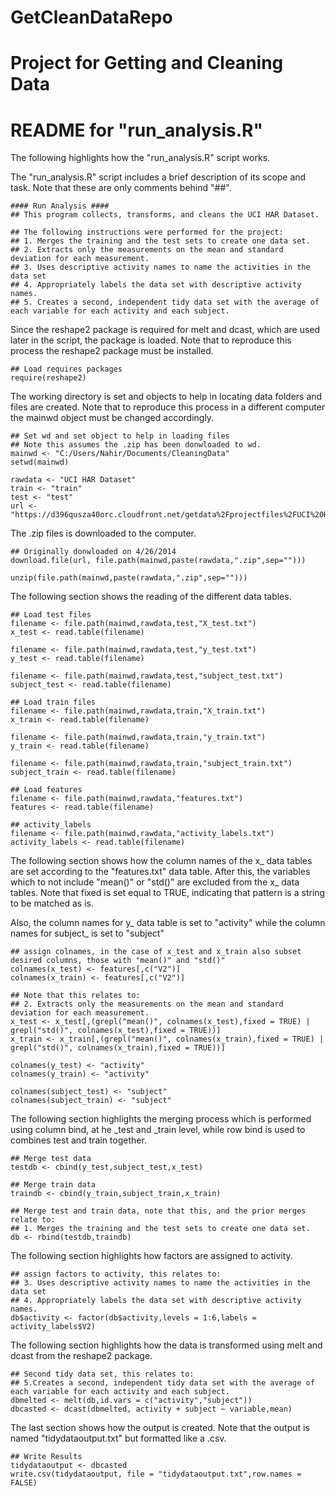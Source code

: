 GetCleanDataRepo
================

Project for Getting and Cleaning Data 
================

README for "run_analysis.R"
===


The following highlights how the "run_analysis.R" script works. 

The "run_analysis.R" script includes a brief description of its scope and task. Note that these are only comments behind "##".

```
#### Run Analysis ####
## This program collects, transforms, and cleans the UCI HAR Dataset.

## The following instructions were performed for the project:
## 1. Merges the training and the test sets to create one data set.
## 2. Extracts only the measurements on the mean and standard deviation for each measurement. 
## 3. Uses descriptive activity names to name the activities in the data set
## 4. Appropriately labels the data set with descriptive activity names. 
## 5. Creates a second, independent tidy data set with the average of each variable for each activity and each subject.
```

Since the reshape2 package is required for melt and dcast, which are used later in the script, the package is loaded. Note that to reproduce this process the reshape2 package must be installed.

```
## Load requires packages
require(reshape2)
```

The working directory is set and objects to help in locating data folders and files are created. Note that to reproduce this process in a different computer the mainwd object must be changed accordingly.

```
## Set wd and set object to help in loading files
## Note this assumes the .zip has been donwloaded to wd. 
mainwd <- "C:/Users/Nahir/Documents/CleaningData"
setwd(mainwd)

rawdata <- "UCI HAR Dataset"
train <- "train"
test <- "test"
url <- "https://d396qusza40orc.cloudfront.net/getdata%2Fprojectfiles%2FUCI%20HAR%20Dataset.zip"
```

The .zip files is downloaded to the computer. 

```
## Originally donwloaded on 4/26/2014
download.file(url, file.path(mainwd,paste(rawdata,".zip",sep="")))

unzip(file.path(mainwd,paste(rawdata,".zip",sep="")))
```

The following section shows the reading of the different data tables.

```
## Load test files
filename <- file.path(mainwd,rawdata,test,"X_test.txt") 
x_test <- read.table(filename)

filename <- file.path(mainwd,rawdata,test,"y_test.txt") 
y_test <- read.table(filename)

filename <- file.path(mainwd,rawdata,test,"subject_test.txt") 
subject_test <- read.table(filename)

## Load train files
filename <- file.path(mainwd,rawdata,train,"X_train.txt") 
x_train <- read.table(filename)

filename <- file.path(mainwd,rawdata,train,"y_train.txt") 
y_train <- read.table(filename)

filename <- file.path(mainwd,rawdata,train,"subject_train.txt") 
subject_train <- read.table(filename)

## Load features
filename <- file.path(mainwd,rawdata,"features.txt") 
features <- read.table(filename)

## activity_labels
filename <- file.path(mainwd,rawdata,"activity_labels.txt") 
activity_labels <- read.table(filename)
```

The following section shows how the column names of the x_ data tables are set according to the "features.txt" data table. After this, the variables which to not include "mean()" or "std()" are excluded from the x_ data tables. Note that fixed is set equal to TRUE, indicating that pattern is a string to be matched as is.

Also, the column names for y_ data table is set to "activity" while the column names for subject_ is set to "subject"

```
## assign colnames, in the case of x_test and x_train also subset desired columns, those with "mean()" and "std()"
colnames(x_test) <- features[,c("V2")]
colnames(x_train) <- features[,c("V2")]

## Note that this relates to:
## 2. Extracts only the measurements on the mean and standard deviation for each measurement. 
x_test <- x_test[,(grepl("mean()", colnames(x_test),fixed = TRUE) | grepl("std()", colnames(x_test),fixed = TRUE))]
x_train <- x_train[,(grepl("mean()", colnames(x_train),fixed = TRUE) | grepl("std()", colnames(x_train),fixed = TRUE))]

colnames(y_test) <- "activity"
colnames(y_train) <- "activity"

colnames(subject_test) <- "subject"
colnames(subject_train) <- "subject"
```

The following section highlights the merging process which is performed using column bind, at he _test and _train level, while row bind is used to combines test and train together.

```
## Merge test data
testdb <- cbind(y_test,subject_test,x_test)

## Merge train data
traindb <- cbind(y_train,subject_train,x_train)

## Merge test and train data, note that this, and the prior merges relate to:
## 1. Merges the training and the test sets to create one data set.
db <- rbind(testdb,traindb)
```

The following section highlights how factors are assigned to activity.

```
## assign factors to activity, this relates to:
## 3. Uses descriptive activity names to name the activities in the data set
## 4. Appropriately labels the data set with descriptive activity names. 
db$activity <- factor(db$activity,levels = 1:6,labels = activity_labels$V2)

```

The following section highlights how the data is transformed using melt and dcast from the reshape2 package.

```
## Second tidy data set, this relates to:
## 5.Creates a second, independent tidy data set with the average of each variable for each activity and each subject. 
dbmelted <- melt(db,id.vars = c("activity","subject"))
dbcasted <- dcast(dbmelted, activity + subject ~ variable,mean)
```


The last section shows how the output is created. Note that the output is named "tidydataoutput.txt" but formatted like a .csv.

```
## Write Results
tidydataoutput <- dbcasted
write.csv(tidydataoutput, file = "tidydataoutput.txt",row.names = FALSE)
```
